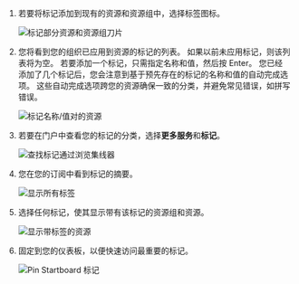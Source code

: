1. 若要将标记添加到现有的资源和资源组中，选择标签图标。 

     ![标记部分资源和资源组刀片](./media/resource-manager-tag-resources/select-tag-icon.png)

1. 您将看到您的组织已应用到资源的标记的列表。 如果以前未应用标记，则该列表将为空。 若要添加一个标记，只需指定名称和值，然后按 Enter。 您已经添加了几个标记后，您会注意到基于预先存在的标记的名称和值的自动完成选项。 这些自动完成选项跨您的资源确保一致的分类，并避免常见错误，如拼写错误。

     ![标记名称/值对的资源](./media/resource-manager-tag-resources/tag-resources.png)

1. 若要在门户中查看您的标记的分类，选择**更多服务**和**标记**。

     ![查找标记通过浏览集线器](./media/resource-manager-tag-resources/browse-tags.png)

1. 您在您的订阅中看到标记的摘要。

     ![显示所有标签](./media/resource-manager-tag-resources/tag-taxonomy.png)

1. 选择任何标记，使其显示带有该标记的资源组和资源。

     ![显示带标签的资源](./media/resource-manager-tag-resources/show-tagged-resources.png)

1. 固定到您的仪表板，以便快速访问最重要的标记。

     ![Pin Startboard 标记](./media/resource-manager-tag-resources/show-pinned-tag.png)
